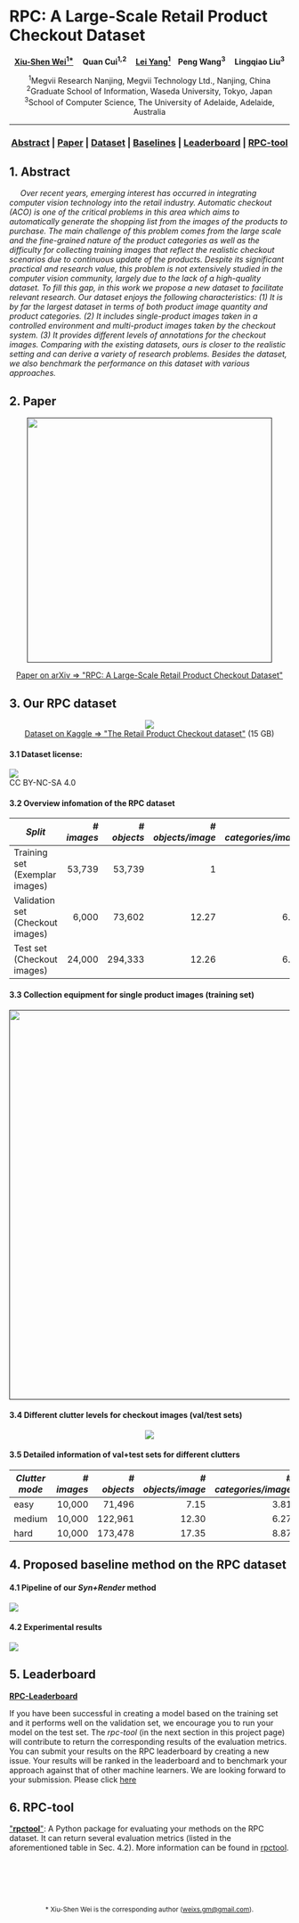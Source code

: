 # RPC: A Large-Scale Retail Product Checkout Dataset

<div align="center">

**[Xiu-Shen Wei<sup>1*</sup>](http://lamda.nju.edu.cn/weixs) &nbsp;&nbsp;&nbsp; Quan Cui<sup>1,2</sup> &nbsp;&nbsp;&nbsp; [Lei Yang<sup>1</sup>](https://github.com/DIYer22)&nbsp;&nbsp;&nbsp; Peng Wang<sup>3</sup> &nbsp;&nbsp;&nbsp; Lingqiao Liu<sup>3</sup>**

<sup>1</sup>Megvii Research Nanjing, Megvii Technology Ltd., Nanjing, China    
<sup>2</sup>Graduate School of Information, Waseda University, Tokyo, Japan    
<sup>3</sup>School of Computer Science, The University of Adelaide, Adelaide, Australia

---

 ### [Abstract](#1-abstract) | [Paper](#2-paper) | [Dataset](#3-our-rpc-dataset) | [Baselines](#4-proposed-baseline-method-on-the-rpc-dataset) | [Leaderboard](#5-Leaderboard) | [RPC-tool](#6-rpc-tool) 
</div>

## 1. Abstract
&nbsp;&nbsp;&nbsp;&nbsp; *Over recent years, emerging interest has occurred in integrating computer vision technology into the retail industry. Automatic checkout (ACO) is one of the critical problems in this area which aims to automatically generate the shopping list from the images of the products to purchase. The main challenge of this problem comes from the large scale and the fine-grained nature of the product categories as well as the difficulty for collecting training images that reflect the realistic checkout scenarios due to continuous update of the products. Despite its significant practical and research value, this problem is not extensively studied in the computer vision community, largely due to the lack of a high-quality dataset. To fill this gap, in this work we propose a new dataset to facilitate relevant research. Our dataset enjoys the following characteristics: (1) It is by far the largest dataset in terms of both product image quantity and product categories. (2) It includes single-product images taken in a controlled environment and multi-product images taken by the checkout system. (3) It provides different levels of annotations for the checkout images. Comparing with the existing datasets, ours is closer to the realistic setting and can derive a variety of research problems. Besides the dataset, we also benchmark the performance on this dataset with various approaches.*

## 2. Paper

<div align="center">

<a href="">
    <img style="width:440px" src="imgs/paper.png">
</a>   


[Paper on arXiv => "RPC: A Large-Scale Retail Product Checkout Dataset"]()
</div>

## 3. Our RPC dataset 

<div align="center">

[![](imgs/rpc-dataset.png)](https://www.kaggle.com/diyer22/retail-product-checkout-dataset)     
[Dataset on Kaggle => "The Retail Product Checkout dataset"](https://www.kaggle.com/diyer22/retail-product-checkout-dataset)
(15 GB)

</div>


#### 3.1 Dataset license:  
[![](https://licensebuttons.net/l/by-nc-sa/4.0/88x31.png)](https://creativecommons.org/licenses/by-nc-sa/4.0/)    
CC BY-NC-SA 4.0

#### 3.2 Overview infomation of the RPC dataset 

| *Split* | *# images* | *# objects* | *# objects/image* | *# categories/image* |
| --- | ---: | ---: | ---: | ---: |
| Training set (Exemplar images) | 53,739 | 53,739 | 1 | 1 |
| Validation set (Checkout images) | 6,000 |   73,602 | 12.27 | 6.33 |
| Test set (Checkout images)| 24,000 |  294,333 | 12.26 | 6.31 |


#### 3.3 Collection equipment for single product images (training set)



<div align="center">

<a href="">
    <img style="width:700px" src="imgs/single.png">
</a>   
</div> 

#### 3.4 Different clutter levels for checkout images (val/test sets)


<div align="center">

![](imgs/test.png)
</div>

#### 3.5 Detailed information of val+test sets for different clutters

| *Clutter mode* | *# images* | *# objects* | *# objects/image* | *# categories/image* |
| --- | ---: | ---: | ---: | ---: |
|       easy |  10,000 |   71,496 |                    7.15 |                      3.81 |
|     medium |  10,000 |  122,961 |                   12.30 |                      6.27 |
|       hard |  10,000 |  173,478 |                   17.35 |                      8.87 |


## 4. Proposed baseline method on the RPC dataset

#### 4.1 Pipeline of our *Syn+Render* method
![](imgs/pipeline.png)

#### 4.2 Experimental results
![](imgs/result.png)

## 5. Leaderboard
[**RPC-Leaderboard**](https://github.com/RPC-Dataset/RPC-Leaderboard)

If you have been successful in creating a model based on the training set and it performs well on the validation set, we encourage you to run your model on the test set. The *rpc-tool* (in the next section in this project page) will contribute to return the corresponding results of the evaluation metrics. You can submit your results on the RPC leaderboard by creating a new issue. Your results will be ranked in the leaderboard and to benchmark your approach against that of other machine learners. We are looking forward to your submission. Please click [here](https://github.com/RPC-Dataset/RPC-Leaderboard/issues)

## 6. RPC-tool
["**rpctool**"](https://github.com/DIYer22/retail_product_checkout_tools): A Python package for evaluating your methods on the RPC dataset. It can return several evaluation metrics (listed in the aforementioned table in Sec. 4.2). More information can be found in [rpctool](https://github.com/DIYer22/retail_product_checkout_tools).

</br>
</br>
</br>
</br>

<div align="center">
<small>

   \* Xiu-Shen Wei is the corresponding author ([weixs.gm@gmail.com](mailto:weixs.gm@gmail.com)).
</small>
</div>